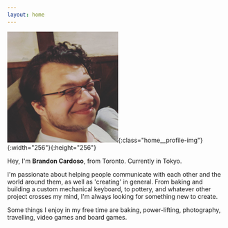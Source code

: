 ```yaml
---
layout: home
---
```

![picture of Brandon Cardoso smiling](/assets/img/brandon.webp){:class="home__profile-img"}{:width="256"}{:height="256"}

Hey, I'm **Brandon Cardoso**, from Toronto. Currently in Tokyo.

I'm passionate about helping people communicate with each other and the world around them, as well as 'creating' in general. From baking and building a custom mechanical keyboard, to pottery, and whatever other project crosses my mind, I'm always looking for something new to create.

Some things I enjoy in my free time are baking, power-lifting, photography, travelling, video games and board games.
